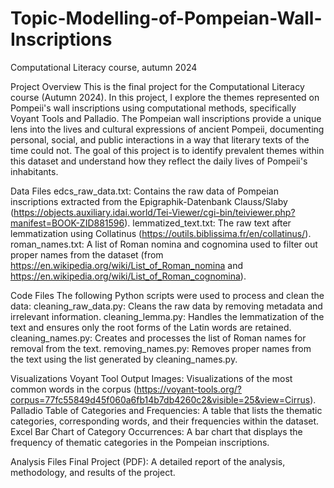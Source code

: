 # Topic-Modelling-of-Pompeian-Wall-Inscriptions
Computational Literacy course, autumn 2024


Project Overview
This is the final project for the Computational Literacy course (Autumn 2024). In this project, I explore the themes represented on Pompeii's wall inscriptions using computational methods, specifically Voyant Tools and Palladio. The Pompeian wall inscriptions provide a unique lens into the lives and cultural expressions of ancient Pompeii, documenting personal, social, and public interactions in a way that literary texts of the time could not. The goal of this project is to identify prevalent themes within this dataset and understand how they reflect the daily lives of Pompeii's inhabitants.

Data Files
edcs_raw_data.txt: Contains the raw data of Pompeian inscriptions extracted from the Epigraphik-Datenbank Clauss/Slaby (https://objects.auxiliary.idai.world/Tei-Viewer/cgi-bin/teiviewer.php?manifest=BOOK-ZID881596).
lemmatized_text.txt: The raw text after lemmatization using Collatinus (https://outils.biblissima.fr/en/collatinus/).
roman_names.txt: A list of Roman nomina and cognomina used to filter out proper names from the dataset (from https://en.wikipedia.org/wiki/List_of_Roman_nomina  and https://en.wikipedia.org/wiki/List_of_Roman_cognomina).

Code Files
The following Python scripts were used to process and clean the data:
cleaning_raw_data.py: Cleans the raw data by removing metadata and irrelevant information.
cleaning_lemma.py: Handles the lemmatization of the text and ensures only the root forms of the Latin words are retained.
cleaning_names.py: Creates and processes the list of Roman names for removal from the text.
removing_names.py: Removes proper names from the text using the list generated by cleaning_names.py.

Visualizations
Voyant Tool Output Images: Visualizations of the most common words in the corpus (https://voyant-tools.org/?corpus=77fc55849d45f060a6fb14b7db4260c2&visible=25&view=Cirrus).
Palladio Table of Categories and Frequencies: A table that lists the thematic categories, corresponding words, and their frequencies within the dataset.
Excel Bar Chart of Category Occurrences: A bar chart that displays the frequency of thematic categories in the Pompeian inscriptions.

Analysis Files
Final Project (PDF): A detailed report of the analysis, methodology, and results of the project.
